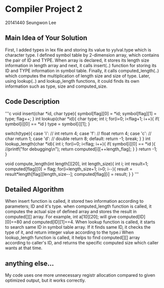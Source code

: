 # Compiler Project 2
20141440 Seungwon Lee 

## Main Idea of Your Solution
First, I added types in lex file and storing its value to yylval.type which is character type.
I defined symbol table by 2-dimension array, which contains the pair of ID and TYPE.
When array is declared, it stores its length size information in length array and next, it calls insert(..) function for storing its ID and TYPE information in symbol table. Finally, it calls computed_length(..) which computes the multiplication of length size and size of type.
Later, using lookup(..) and lookup_length functions, it could finds its own information such as type, size and computed_size.

## Code Description
'''c
void insert(char *id, char type){
   symbol[flag][0] = *id;
   symbol[flag][1] = type;
   flag++;
 }
 int lookup(char *id){
   char type;
   int i;
   for(i=0; i<flag+1; i++){
     if( symbol[i][0] == *id )
         type = symbol[i][1];
   }

   switch(type){
     case 'i':   // int
       return 4;
     case 'f':   // float
       return 4;
     case 'c':   // char
       return 1;
     case 'd':   // double
       return 8;
     default:
       return -1;
       break;
   }
 }
 int lookup_length(char *id){
   int i;
   for(i=0; i<flag; i++){
     if( symbol[i][0] == *id ){
       //printf("for debugging\n");
       return computed[i][++length_flag];
     }
   }
   return -1;
 }

 void compute_length(int length[][20], int length_size){
   int i; int result=1;
   computed[flag][0] = flag;
   for(i=length_size+1; i>0; i--){
     result = result*length[flag][length_size--];
     computed[flag][i] = result;
   }
 }
'''

## Detailed Algorithm
When insert function is called, it stored two information according to parameters; ID and it's type.
when computed_length function is called, it computes the actual size of defined array and stores the result in computed[][] array. For example, int a[10][20]; will give computed[ID][0]==80 and computed[ID][1]==4.
When lookup function is called, it starts to search same ID in symbol table array. If it finds same ID, it checks the type of it, and return integer value according to the type.i
When lookup_length function is called, it helps to find computed[][] array according to caller's ID, and returns the specific computed size which caller wants at that time.

## anything else...
My code uses one more unnecessary registr allocation compared to given optimized output, but it works correctly.
